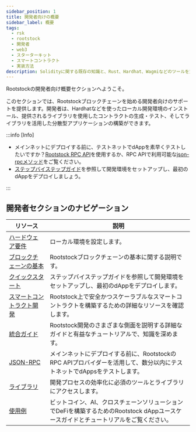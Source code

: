 ```yaml
---
sidebar_position: 1
title: 開発者向けの概要
sidebar_label: 概要
tags:
  - rsk
  - rootstock
  - 開発者
  - web3
  - スターターキット
  - スマートコントラクト
  - 実装方法
description: Solidityに関する既存の知識と、Rust、Hardhat、Wagmiなどのツールを活用して、BitcoinのセキュリティとEthereumのスマートコントラクト機能の長所を組み合わせた先進的なレイヤー2ソリューション上でdAppsをデプロイし、拡張します。
---
```


Rootstockの開発者向け概要セクションへようこそ。

このセクションでは、Rootstockブロックチェーンを始める開発者向けのサポートを提供します。開発者は、Hardhatなどを使ったローカル開発環境のインストール、提供されるライブラリを使用したコントラクトの生成・テスト、そしてライブラリを活用した分散型アプリケーションの構築ができます。

:::info [Info]

- メインネットにデプロイする前に、テストネットでdAppを素早くテストしたいですか？[Rootstock RPC API](https://rpc.rootstock.io/)を使用するか、RPC APIで利用可能な[json-rpcメソッド](/developers/rpc-api/rootstock/methods/)をご覧ください。
- [ステップバイステップガイド](/developers/quickstart/)を参照して開発環境をセットアップし、最初のdAppをデプロイしましょう。

:::

## 開発者セクションのナビゲーション

| リソース                                              | 説明                                                                           |
| ------------------------------------------------- | ---------------------------------------------------------------------------- |
| [ハードウェア要件](/developers/requirements/)             | ローカル環境を設定します。                                                                |
| [ブロックチェーンの基本](/developers/blockchain-essentials/) | Rootstockブロックチェーンの基本に関する説明です。                                                |
| [クイックスタート](/developers/quickstart/)               | ステップバイステップガイドを参照して開発環境をセットアップし、最初のdAppをデプロイします。                              |
| [スマートコントラクト開発](/developers/smart-contracts/)      | Rootstock上で安全かつスケーラブルなスマートコントラクトを構築するための詳細なリソースを確認します。                       |
| [統合ガイド](/developers/integrate/)                   | Rootstock開発のさまざまな側面を説明する詳細なガイドと有益なチュートリアルで、知識を深めます。                          |
| [JSON-RPC](/developers/rpc-api/)                  | メインネットにデプロイする前に、RootstockのRPC APIプロバイダーを活用して、数分以内にテストネットでdAppsをテストします。       |
| [ライブラリ](/developers/libraries/)                   | 開発プロセスの効率化に必須のツールとライブラリにアクセスします。                                             |
| [使用例](/developers/use-cases/)                     | ビットコイン、AI、クロスチェーンソリューションでDeFiを構築するためのRootstock dAppユースケースガイドとチュートリアルをご覧ください。 |


